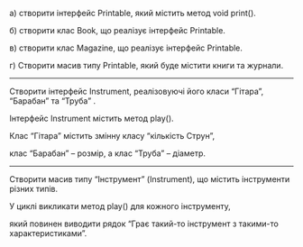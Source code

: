 а) створити інтерфейс Printable, який містить метод void print().

б) створити клас Book, що реалізує інтерфейс Printable.

в) створити клас Magazine, що реалізує інтерфейс Printable.

г) Створити масив типу Printable, який буде містити книги та журнали.

 ---

Створити інтерфейс Instrument, реалізовуючі його класи “Гітара”, “Барабан”  та “Труба” .

Інтерфейс Instrument  містить метод play().

Клас “Гітара” містить змінну класу “кількість Струн”,

клас “Барабан” – розмір, а клас “Труба” – діаметр.

 ---

Створити масив типу “Інструмент” (Instrument), що містить інструменти різних типів.

У циклі викликати метод play() для кожного інструменту,

який повинен виводити рядок “Грає такий-то інструмент з такими-то характеристиками”.
